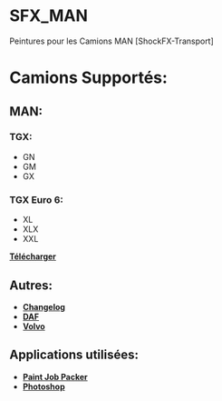 # SFX_MAN
Peintures pour les Camions MAN [ShockFX-Transport]

# Camions Supportés:
## MAN:
### TGX:
 - GN
 - GM
 - GX
### TGX Euro 6:
 - XL
 - XLX
 - XXL

**[Télécharger](https://github.com/NiavlySDev/SFX_MAN/releases/tag/1.1.5)**

## Autres:
- **[Changelog](https://github.com/NiavlySDev/SFX_MAN/compare/1.1.5)**
- **[DAF](https://github.com/NiavlySDev/SFX_DAF)**
- **[Volvo](https://github.com/NiavlySDev/SFX_VOLVO)**

## Applications utilisées:
- **[Paint Job Packer](https://sharemods.com/uv48qyjsr6nj/Paint-Job-Packer-v1.10.3-Windows.zip.html)**
- **[Photoshop](https://www.adobe.com/fr/products/photoshop)**
